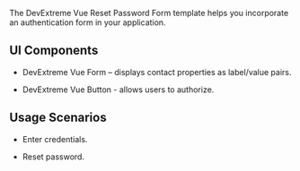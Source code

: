 The DevExtreme Vue Reset Password Form template helps you incorporate an authentication form in your application.

## UI Components  

- DevExtreme Vue Form – displays contact properties as label/value pairs.

- DevExtreme Vue Button - allows users to authorize.

## Usage Scenarios 

- Enter credentials.

- Reset password.